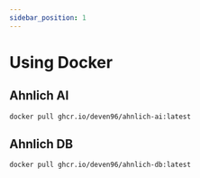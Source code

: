 ```yaml
---
sidebar_position: 1
---
```


# Using Docker

## Ahnlich AI

```
docker pull ghcr.io/deven96/ahnlich-ai:latest
```

## Ahnlich DB

```
docker pull ghcr.io/deven96/ahnlich-db:latest
```
